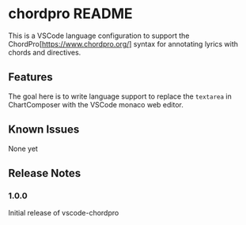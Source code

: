 # chordpro README

This is a VSCode language configuration to support the ChordPro[https://www.chordpro.org/] syntax for annotating lyrics with chords and directives.

## Features

The goal here is to write language support to replace the `textarea` in ChartComposer with the VSCode monaco web editor.

## Known Issues

None yet

## Release Notes

### 1.0.0

Initial release of vscode-chordpro
